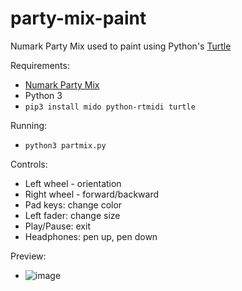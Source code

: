 # party-mix-paint

Numark Party Mix used to paint using Python's [Turtle](https://docs.python.org/3.3/library/turtle.html)

Requirements:
- [Numark Party Mix](https://www.manualslib.com/products/Numark-Party-Mix-4230188.html)
- Python 3
- `pip3 install mido python-rtmidi turtle`

Running:
- `python3 partmix.py`

Controls:
- Left wheel - orientation
- Right wheel - forward/backward
- Pad keys: change color
- Left fader: change size
- Play/Pause: exit
- Headphones: pen up, pen down

Preview:
- ![image](https://user-images.githubusercontent.com/999984/78500113-93da5280-774c-11ea-9d11-de887acd6d7d.png)
  
 
